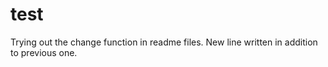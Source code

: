# test 
Trying out the change function in readme files.
New line written in addition to previous one.

